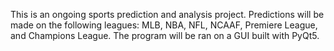 This is an ongoing sports prediction and analysis project. Predictions will be made on the following leagues: MLB, NBA, NFL, NCAAF, Premiere League, and Champions League. The program will be ran on a GUI built with PyQt5.

